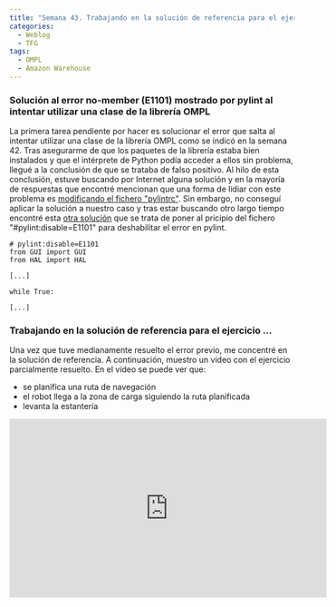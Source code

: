 ```yaml
---
title: "Semana 43. Trabajando en la solución de referencia para el ejercicio Amazon Warehouse"
categories:
  - Weblog
  - TFG
tags:
  - OMPL
  - Amazon Warehouse
---
```



### Solución al error no-member (E1101) mostrado por pylint al intentar utilizar una clase de la librería OMPL

La primera tarea pendiente por hacer es solucionar el error que salta al intentar utilizar una clase de la librería OMPL como se indicó en la semana 42. Tras asegurarme de que los paquetes de la librería estaba bien instalados y que el intérprete de Python podía acceder a ellos sin problema, llegué a la conclusión de que se trataba de falso positivo. Al hilo de esta conclusión, estuve buscando por Internet alguna solución y en la mayoría de respuestas que encontré mencionan que una forma de lidiar con este problema es [modificando el fichero "pylintrc"](https://www.lesinskis.com/pylint-false-positives.html). Sin embargo, no conseguí aplicar la solución a nuestro caso y  tras estar buscando otro largo tiempo encontré esta [otra solución](https://www.reddit.com/r/Python/comments/87b1l6/vs_code_pylint_e1101_error/) que se trata de poner al pricipio del fichero "#pylint:disable=E1101" para deshabilitar el error en pylint.
~~~
# pylint:disable=E1101
from GUI import GUI
from HAL import HAL

[...]

while True:

[...]
~~~


### Trabajando en la solución de referencia para el ejercicio ...
Una vez que tuve medianamente resuelto el error previo, me concentré en la solución de referencia. A continuación, muestro un vídeo con el ejercicio parcialmente resuelto. En el vídeo se puede ver que:

* se planifica una ruta de navegación
* el robot llega a la zona de carga siguiendo la ruta planificada
* levanta la estantería

<p align="center">
<iframe width="560" height="315" src="https://www.youtube.com/embed/5_VfBto3ewY?si=hUNyFPItGfGax112" title="YouTube video player" frameborder="0" allow="accelerometer; autoplay; clipboard-write; encrypted-media; gyroscope; picture-in-picture; web-share" allowfullscreen></iframe>
</p>


